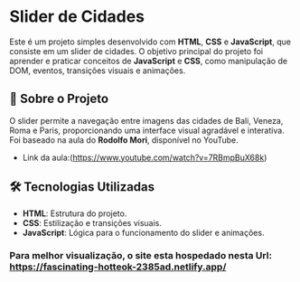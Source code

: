 # Slider de Cidades

Este é um projeto simples desenvolvido com **HTML**, **CSS** e **JavaScript**, que consiste em um slider de cidades. O objetivo principal do projeto foi aprender e praticar conceitos de **JavaScript** e **CSS**, como manipulação de DOM, eventos, transições visuais e animações.

## 🚀 Sobre o Projeto

O slider permite a navegação entre imagens das cidades de Bali, Veneza, Roma e Paris, proporcionando uma interface visual agradável e interativa. Foi baseado na aula do **Rodolfo Mori**, disponível no YouTube.

- Link da aula:(https://www.youtube.com/watch?v=7RBmpBuX68k)

## 🛠️ Tecnologias Utilizadas

- **HTML**: Estrutura do projeto.
- **CSS**: Estilização e transições visuais.
- **JavaScript**: Lógica para o funcionamento do slider e animações.

### Para melhor visualização, o site esta hospedado nesta Url: https://fascinating-hotteok-2385ad.netlify.app/
